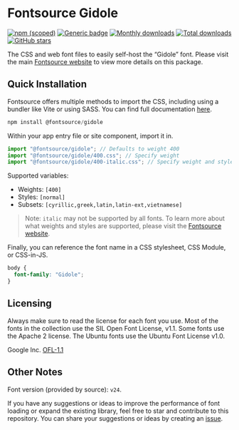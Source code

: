 # Fontsource Gidole

[![npm (scoped)](https://img.shields.io/npm/v/@fontsource/gidole?color=brightgreen)](https://www.npmjs.com/package/@fontsource/gidole) [![Generic badge](https://img.shields.io/badge/fontsource-passing-brightgreen)](https://github.com/fontsource/fontsource) [![Monthly downloads](https://badgen.net/npm/dm/@fontsource/gidole)](https://github.com/fontsource/fontsource) [![Total downloads](https://badgen.net/npm/dt/@fontsource/gidole)](https://github.com/fontsource/fontsource) [![GitHub stars](https://img.shields.io/github/stars/fontsource/fontsource.svg?style=social&label=Star)](https://github.com/fontsource/fontsource/stargazers)

The CSS and web font files to easily self-host the “Gidole” font. Please visit the main [Fontsource website](https://fontsource.org/fonts/gidole) to view more details on this package.

## Quick Installation

Fontsource offers multiple methods to import the CSS, including using a bundler like Vite or using SASS. You can find full documentation [here](https://fontsource.org/docs/getting-started/introduction).

```javascript
npm install @fontsource/gidole
```

Within your app entry file or site component, import it in.

```javascript
import "@fontsource/gidole"; // Defaults to weight 400
import "@fontsource/gidole/400.css"; // Specify weight
import "@fontsource/gidole/400-italic.css"; // Specify weight and style
```

Supported variables:
- Weights: `[400]`
- Styles: `[normal]`
- Subsets: `[cyrillic,greek,latin,latin-ext,vietnamese]`

> Note: `italic` may not be supported by all fonts. To learn more about what weights and styles are supported, please visit the [Fontsource website](https://fontsource.org/fonts/gidole).

Finally, you can reference the font name in a CSS stylesheet, CSS Module, or CSS-in-JS.

```css
body {
  font-family: "Gidole";
}
```

## Licensing
Always make sure to read the license for each font you use. Most of the fonts in the collection use the SIL Open Font License, v1.1. Some fonts use the Apache 2 license. The Ubuntu fonts use the Ubuntu Font License v1.0.

Google Inc.
[OFL-1.1](http://scripts.sil.org/OFL)

## Other Notes
Font version (provided by source): `v24`.

If you have any suggestions or ideas to improve the performance of font loading or expand the existing library, feel free to star and contribute to this repository. You can share your suggestions or ideas by creating an [issue](https://github.com/fontsource/fontsource/issues).